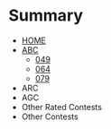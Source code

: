 # Summary

* [HOME](README.md)
* [ABC](./md/ABC/ABC.md)
  * [049](./md/ABC/049.md)
  * [064](./md/ABC/064.md)
  * [079](./md/ABC/079.md)
* ARC
* AGC
* Other Rated Contests
* Other Contests